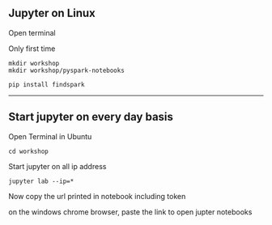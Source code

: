 ## Jupyter on Linux

Open terminal

Only first time 

```
mkdir workshop
mkdir workshop/pyspark-notebooks

pip install findspark
```

--------------------------------
## Start jupyter on every day basis

Open Terminal in Ubuntu

```
cd workshop
```

Start jupyter on all ip address

```
jupyter lab --ip=*
```

Now copy the url printed in notebook including token

on the windows chrome browser, paste the link to open jupter notebooks
